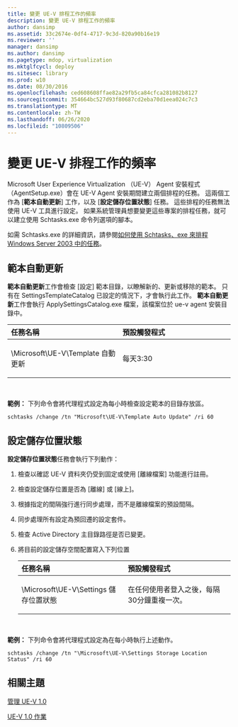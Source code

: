 ```yaml
---
title: 變更 UE-V 排程工作的頻率
description: 變更 UE-V 排程工作的頻率
author: dansimp
ms.assetid: 33c2674e-0df4-4717-9c3d-820a90b16e19
ms.reviewer: ''
manager: dansimp
ms.author: dansimp
ms.pagetype: mdop, virtualization
ms.mktglfcycl: deploy
ms.sitesec: library
ms.prod: w10
ms.date: 08/30/2016
ms.openlocfilehash: ced608608ffae82a29fb5ca84cfca281082b8127
ms.sourcegitcommit: 354664bc527d93f80687cd2eba70d1eea024c7c3
ms.translationtype: MT
ms.contentlocale: zh-TW
ms.lasthandoff: 06/26/2020
ms.locfileid: "10809506"
---
```

# 變更 UE-V 排程工作的頻率


Microsoft User Experience Virtualization （UE-V） Agent 安裝程式（AgentSetup.exe）會在 UE-V Agent 安裝期間建立兩個排程的任務。 這兩個工作為 [**範本自動更新**] 工作，以及 [**設定儲存位置狀態**] 任務。 這些排程的任務無法使用 UE-V 工具進行設定。 如果系統管理員想要變更這些專案的排程任務，就可以建立使用 Schtasks.exe 命令列選項的腳本。

如需 Schtasks.exe 的詳細資訊，請參閱[如何使用 Schtasks、exe 來排程 Windows Server 2003 中的任務](https://go.microsoft.com/fwlink/?LinkID=264854)。

## 範本自動更新


**範本自動更新**工作會檢查 [設定] 範本目錄，以瞭解新的、更新或移除的範本。 只有在 SettingsTemplateCatalog 已設定的情況下，才會執行此工作。 **範本自動更新**工作會執行 ApplySettingsCatalog.exe 檔案，該檔案位於 ue-v agent 安裝目錄中。

<table>
<colgroup>
<col width="50%" />
<col width="50%" />
</colgroup>
<thead>
<tr class="header">
<th align="left">任務名稱</th>
<th align="left">預設觸發程式</th>
</tr>
</thead>
<tbody>
<tr class="odd">
<td align="left"><p>\Microsoft\UE-V\Template 自動更新</p></td>
<td align="left"><p>每天3:30</p></td>
</tr>
</tbody>
</table>

 

**範例：** 下列命令會將代理程式設定為每小時檢查設定範本的目錄存放區。

``` syntax
schtasks /change /tn "Microsoft\UE-V\Template Auto Update" /ri 60
```

## 設定儲存位置狀態


**設定儲存位置狀態**任務會執行下列動作：

1.  檢查以確認 UE-V 資料夾仍受到固定或使用 [離線檔案] 功能進行註冊。

2.  檢查設定儲存位置是否為 [離線] 或 [線上]。

3.  根據指定的間隔強行進行同步處理，而不是離線檔案的預設間隔。

4.  同步處理所有設定為預回遷的設定套件。

5.  檢查 Active Directory 主目錄路徑是否已變更。

6.  將目前的設定儲存空間配置寫入下列位置

    <table>
    <colgroup>
    <col width="50%" />
    <col width="50%" />
    </colgroup>
    <thead>
    <tr class="header">
    <th align="left">任務名稱</th>
    <th align="left">預設觸發程式</th>
    </tr>
    </thead>
    <tbody>
    <tr class="odd">
    <td align="left"><p>\Microsoft\UE-V\Settings 儲存位置狀態</p></td>
    <td align="left"><p>在任何使用者登入之後，每隔30分鐘重複一次。</p></td>
    </tr>
    </tbody>
    </table>

     

**範例：** 下列命令會將代理程式設定為在每小時執行上述動作。

``` syntax
schtasks /change /tn "\Microsoft\UE-V\Settings Storage Location Status" /ri 60
```

## 相關主題


[管理 UE-V 1.0](administering-ue-v-10.md)

[UE-V 1.0 作業](operations-for-ue-v-10.md)

 

 





